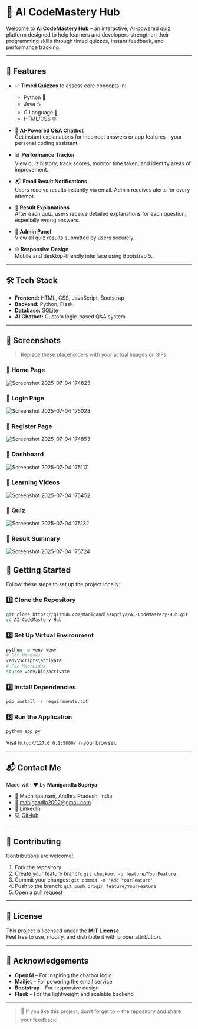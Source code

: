 
# 🚀 AI CodeMastery Hub

Welcome to **AI CodeMastery Hub** – an interactive, AI-powered quiz platform designed to help learners and developers strengthen their programming skills through timed quizzes, instant feedback, and performance tracking.

---

## 🧠 Features

- ✅ **Timed Quizzes** to assess core concepts in:
  - Python 🐍
  - Java ☕
  - C Language 🔧
  - HTML/CSS 🌐

- 🤖 **AI-Powered Q&A Chatbot**  
  Get instant explanations for incorrect answers or app features – your personal coding assistant.

- 📊 **Performance Tracker**  
  View quiz history, track scores, monitor time taken, and identify areas of improvement.

- 📬 **Email Result Notifications**  
  Users receive results instantly via email. Admin receives alerts for every attempt.

- 🧪 **Result Explanations**  
  After each quiz, users receive detailed explanations for each question, especially wrong answers.

- 🔐 **Admin Panel**  
  View all quiz results submitted by users securely.

- 🌐 **Responsive Design**  
  Mobile and desktop-friendly interface using Bootstrap 5.

---

## 🛠️ Tech Stack

- **Frontend:** HTML, CSS, JavaScript, Bootstrap
- **Backend:** Python, Flask
- **Database:** SQLite
- **AI Chatbot:** Custom logic-based Q&A system

---

## 📸 Screenshots

> Replace these placeholders with your actual images or GIFs

### 🔹 Home Page
![Screenshot 2025-07-04 174823](https://github.com/user-attachments/assets/c41d6f3f-7ca6-4e59-ad9b-87a8efbf0d42)

### 🔹 Login Page
![Screenshot 2025-07-04 175028](https://github.com/user-attachments/assets/6d000afa-c804-49ae-a33f-31cf5b0f35e5)
### 🔹 Register Page
![Screenshot 2025-07-04 174853](https://github.com/user-attachments/assets/48496873-3a56-46f3-b560-0fd872c6c7c4)
### 🔹 Dashboard
![Screenshot 2025-07-04 175117](https://github.com/user-attachments/assets/74d9216a-5248-41b4-be16-d2e91cb3d886)
### 🔹 Learning Videos
![Screenshot 2025-07-04 175452](https://github.com/user-attachments/assets/a7e7587c-4a6b-45dd-aa9e-1f9301b13a27)
### 🔹 Quiz 
![Screenshot 2025-07-04 175132](https://github.com/user-attachments/assets/6fc8d67f-9e77-444f-9ef0-15a6eb06a91f)

### 🔹 Result Summary
![Screenshot 2025-07-04 175724](https://github.com/user-attachments/assets/c316d716-2a16-4755-92c0-2a30cd64a4aa)

## 🚀 Getting Started

Follow these steps to set up the project locally:

### 1️⃣ Clone the Repository

```bash
git clone https://github.com/Manigandlasupriya/AI-CodeMastery-Hub.git
cd AI-CodeMastery-Hub
```

### 2️⃣ Set Up Virtual Environment

```bash
python -m venv venv
# For Windows
venv\Scripts\activate
# For Mac/Linux
source venv/bin/activate
```

### 3️⃣ Install Dependencies

```bash
pip install -r requirements.txt
```

### 5️⃣ Run the Application

```bash
python app.py
```

Visit `http://127.0.0.1:5000/` in your browser.

---

## 📬 Contact Me

Made with ❤️ by **Manigandla Supriya**

- 📍 Machilipatnam, Andhra Pradesh, India  
- 📧 manigandla2002@gmail.com  
- 🔗 [LinkedIn](https://www.linkedin.com/in/manigandla-supriya-64b7a3250)  
- 💻 [GitHub](https://github.com/Manigandlasupriya)

---

## 🤝 Contributing

Contributions are welcome!  
1. Fork the repository  
2. Create your feature branch: `git checkout -b feature/YourFeature`  
3. Commit your changes: `git commit -m 'Add YourFeature'`  
4. Push to the branch: `git push origin feature/YourFeature`  
5. Open a pull request

---

## 📝 License

This project is licensed under the **MIT License**.  
Feel free to use, modify, and distribute it with proper attribution.

---

## 🙌 Acknowledgements

- **OpenAI** – For inspiring the chatbot logic  
- **Mailjet** – For powering the email service  
- **Bootstrap** – For responsive design  
- **Flask** – For the lightweight and scalable backend

---

> 🚨 If you like this project, don’t forget to ⭐️ the repository and share your feedback!

